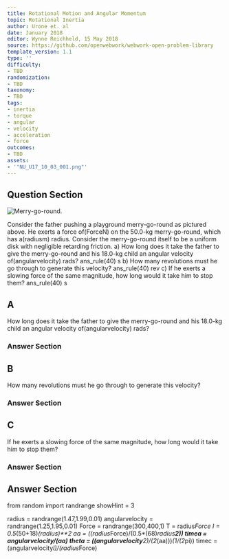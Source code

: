 ```yaml
---
title: Rotational Motion and Angular Momentum
topic: Rotational Inertia
author: Urone et. al
date: January 2018
editor: Wynne Reichheld, 15 May 2018
source: https://github.com/openwebwork/webwork-open-problem-library
template_version: 1.1
type: ''
difficulty:
- TBD
randomization:
- TBD
taxonomy:
- TBD
tags:
- inertia
- torque
- angular
- velocity
- acceleration
- force
outcomes:
- TBD
assets:
- '"NU_U17_10_03_001.png"'
---
```


## Question Section 

![Merry-go-round.]("NU_U17_10_03_001.png")

Consider the father pushing a playground merry-go-round as pictured above. He exerts a force of(ForceN) on the 50.0-kg merry-go-round, which has a(radiusm) radius. Consider the merry-go-round itself to be a uniform disk with negligible retarding friction.
a) How long does it take the father to give the merry-go-round and his 18.0-kg child an angular velocity of(angularvelocity) rads? 
ans_rule(40) s
b) How many revolutions must he go through to generate this velocity? 
ans_rule(40) rev
c) If he exerts a slowing force of the same magnitude, how long would it take him to stop them?
ans_rule(40) s

## A
How long does it take the father to give the merry-go-round and his 18.0-kg child an angular velocity of(angularvelocity) rads? 
### Answer Section
## B
How many revolutions must he go through to generate this velocity? 
### Answer Section
## C
If he exerts a slowing force of the same magnitude, how long would it take him to stop them?
### Answer Section


## Answer Section

from random import randrange
showHint = 3

radius = randrange(1.47,1.99,0.01)
angularvelocity = randrange(1.25,1.95,0.01)
Force = randrange(300,400,1)
T = radius*Force
I = 0.5*(50+18)*(radius)**2
aa = ((radius*Force)/(0.5*(68)*radius**2))
timea = angularvelocity/(aa)
theta = ((angularvelocity**2)/(2*(aa)))*(1/(2*pi))
timec = (angularvelocity*I)/(radius*Force)
